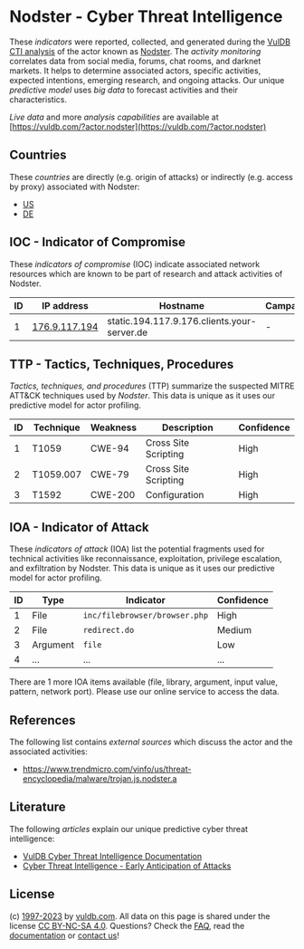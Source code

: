 # Nodster - Cyber Threat Intelligence

These _indicators_ were reported, collected, and generated during the [VulDB CTI analysis](https://vuldb.com/?kb.cti) of the actor known as [Nodster](https://vuldb.com/?actor.nodster). The _activity monitoring_ correlates data from social media, forums, chat rooms, and darknet markets. It helps to determine associated actors, specific activities, expected intentions, emerging research, and ongoing attacks. Our unique _predictive model_ uses _big data_ to forecast activities and their characteristics.

_Live data_ and more _analysis capabilities_ are available at [https://vuldb.com/?actor.nodster](https://vuldb.com/?actor.nodster)

## Countries

These _countries_ are directly (e.g. origin of attacks) or indirectly (e.g. access by proxy) associated with Nodster:

* [US](https://vuldb.com/?country.us)
* [DE](https://vuldb.com/?country.de)

## IOC - Indicator of Compromise

These _indicators of compromise_ (IOC) indicate associated network resources which are known to be part of research and attack activities of Nodster.

ID | IP address | Hostname | Campaign | Confidence
-- | ---------- | -------- | -------- | ----------
1 | [176.9.117.194](https://vuldb.com/?ip.176.9.117.194) | static.194.117.9.176.clients.your-server.de | - | High

## TTP - Tactics, Techniques, Procedures

_Tactics, techniques, and procedures_ (TTP) summarize the suspected MITRE ATT&CK techniques used by _Nodster_. This data is unique as it uses our predictive model for actor profiling.

ID | Technique | Weakness | Description | Confidence
-- | --------- | -------- | ----------- | ----------
1 | T1059 | CWE-94 | Cross Site Scripting | High
2 | T1059.007 | CWE-79 | Cross Site Scripting | High
3 | T1592 | CWE-200 | Configuration | High

## IOA - Indicator of Attack

These _indicators of attack_ (IOA) list the potential fragments used for technical activities like reconnaissance, exploitation, privilege escalation, and exfiltration by Nodster. This data is unique as it uses our predictive model for actor profiling.

ID | Type | Indicator | Confidence
-- | ---- | --------- | ----------
1 | File | `inc/filebrowser/browser.php` | High
2 | File | `redirect.do` | Medium
3 | Argument | `file` | Low
4 | ... | ... | ...

There are 1 more IOA items available (file, library, argument, input value, pattern, network port). Please use our online service to access the data.

## References

The following list contains _external sources_ which discuss the actor and the associated activities:

* https://www.trendmicro.com/vinfo/us/threat-encyclopedia/malware/trojan.js.nodster.a

## Literature

The following _articles_ explain our unique predictive cyber threat intelligence:

* [VulDB Cyber Threat Intelligence Documentation](https://vuldb.com/?kb.cti)
* [Cyber Threat Intelligence - Early Anticipation of Attacks](https://www.scip.ch/en/?labs.20201022)

## License

(c) [1997-2023](https://vuldb.com/?kb.changelog) by [vuldb.com](https://vuldb.com/?kb.about). All data on this page is shared under the license [CC BY-NC-SA 4.0](https://creativecommons.org/licenses/by-nc-sa/4.0/). Questions? Check the [FAQ](https://vuldb.com/?kb.faq), read the [documentation](https://vuldb.com/?kb) or [contact us](https://vuldb.com/?contact)!
